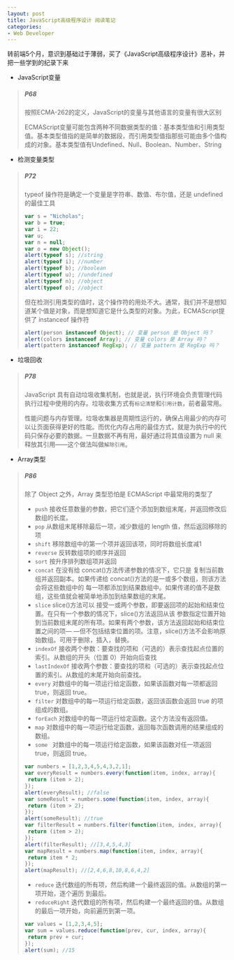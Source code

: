 ```yaml
---
layout: post
title: JavaScript高级程序设计 阅读笔记
categories:
- Web Developer
---
```


转前端5个月，意识到基础过于薄弱，买了《JavaScript高级程序设计》恶补，并把一些学到的纪录下来

* JavaScript变量

> ##### P68
> 
> 按照ECMA-262的定义，JavaScript的变量与其他语言的变量有很大区别
> 
> ECMAScript变量可能包含两种不同数据类型的值：基本类型值和引用类型值。基本类型值指的是简单的数据段，而引用类型值指那些可能由多个值构成的对象。基本类型值有Undefined、Null、Boolean、Number、String

* 检测变量类型

> ##### P72
> 
> typeof 操作符是确定一个变量是字符串、数值、布尔值，还是 undefined 的最佳工具 
> 
> ``` JavaScript
> var s = "Nicholas";
> var b = true;
> var i = 22;
> var u;
> var n = null;
> var o = new Object();
> alert(typeof s); //string
> alert(typeof i); //number
> alert(typeof b); //boolean
> alert(typeof u); //undefined
> alert(typeof n); //object
> alert(typeof o); //object
> ```
> 
> 但在检测引用类型的值时，这个操作符的用处不大。通常，我们并不是想知道某个值是对象，而是想知道它是什么类型的对象。为此，ECMAScript提供了 instanceof 操作符
> 
> ``` JavaScript
> alert(person instanceof Object); // 变量 person 是 Object 吗？
> alert(colors instanceof Array); // 变量 colors 是 Array 吗？
> alert(pattern instanceof RegExp); // 变量 pattern 是 RegExp 吗？
> ```

* 垃圾回收

> ##### P78
> 
> JavaScript 具有自动垃圾收集机制，也就是说，执行环境会负责管理代码执行过程中使用的内存。垃圾收集方式有`标记清楚`和`引用计数`，前者最常用。
> 
> 性能问题与内存管理。垃圾收集器是周期性运行的，确保占用最少的内存可以让页面获得更好的性能。而优化内存占用的最佳方式，就是为执行中的代码只保存必要的数据。一旦数据不再有用，最好通过将其值设置为 null 来释放其引用——这个做法叫做`解除引用`。

* Array类型

> ##### P86
> 
> 除了 Object 之外，Array 类型恐怕是 ECMAScript 中最常用的类型了
> 
> * `push` 接收任意数量的参数，把它们逐个添加到数组末尾，并返回修改后数组的长度。
> * `pop` 从数组末尾移除最后一项，减少数组的 length 值，然后返回移除的项
> * `shift` 移除数组中的第一个项并返回该项，同时将数组长度减1
> * `reverse` 反转数组项的顺序并返回
> * `sort` 按升序排列数组项并返回
> * `concat` 在没有给 concat()方法传递参数的情况下，它只是
复制当前数组并返回副本。如果传递给 concat()方法的是一或多个数组，则该方法会将这些数组中的
每一项都添加到结果数组中。如果传递的值不是数组，这些值就会被简单地添加到结果数组的末尾。
> * `slice` slice()方法可以
接受一或两个参数，即要返回项的起始和结束位置。在只有一个参数的情况下，slice()方法返回从该
参数指定位置开始到当前数组末尾的所有项。如果有两个参数，该方法返回起始和结束位置之间的项—
—但不包括结束位置的项。注意，slice()方法不会影响原始数组。可用于删除，插入，替换。
> * `indexOf` 接收两个参数：要查找的项和（可选的）表示查找起点位置的索引。从数组的开头（位置 0）开始向后查找
> * `lastIndexOf` 接收两个参数：要查找的项和（可选的）表示查找起点位置的索引。从数组的末尾开始向前查找。
> * `every` 对数组中的每一项运行给定函数，如果该函数对每一项都返回 true，则返回 true。
> * `filter` 对数组中的每一项运行给定函数，返回该函数会返回 true 的项组成的数组。
> * `forEach` 对数组中的每一项运行给定函数。这个方法没有返回值。
> * `map` 对数组中的每一项运行给定函数，返回每次函数调用的结果组成的数组。
> * `some ` 对数组中的每一项运行给定函数，如果该函数对任一项返回 true，则返回 true。
> 
> ```JavaScript
> var numbers = [1,2,3,4,5,4,3,2,1];
> var everyResult = numbers.every(function(item, index, array){
>  return (item > 2);
> });
> alert(everyResult); //false
> var someResult = numbers.some(function(item, index, array){
>  return (item > 2);
> });
> alert(someResult); //true 
> var filterResult = numbers.filter(function(item, index, array){
>  return (item > 2);
> });
> alert(filterResult); //[3,4,5,4,3] 
> var mapResult = numbers.map(function(item, index, array){
>  return item * 2;
> });
> alert(mapResult); //[2,4,6,8,10,8,6,4,2] 
> ```
> 
> * `reduce` 迭代数组的所有项，然后构建一个最终返回的值。从数组的第一项开始，逐个遍历
到最后。
> * `reduceRight` 迭代数组的所有项，然后构建一个最终返回的值。从数组的最后一项开始，向前遍历到第一项。
> 
> ```JavaScript
> var values = [1,2,3,4,5];
> var sum = values.reduce(function(prev, cur, index, array){
>  return prev + cur;
> });
> alert(sum); //15 
> ```






	
 
